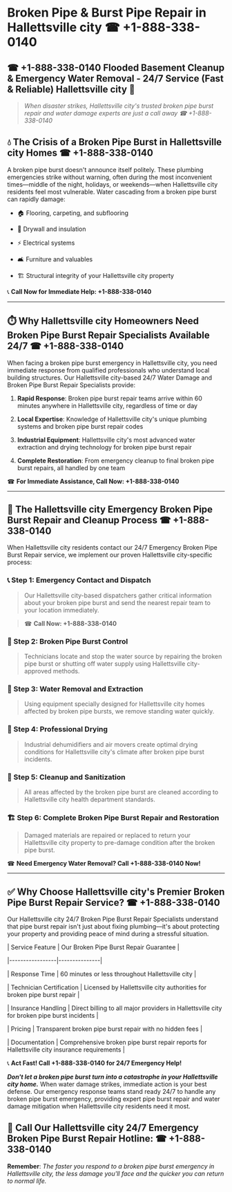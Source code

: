 # Broken Pipe & Burst Pipe Repair in Hallettsville city ☎ +1-888-338-0140  
## ☎ +1-888-338-0140 Flooded Basement Cleanup & Emergency Water Removal - 24/7 Service (Fast & Reliable) Hallettsville city 🚨  

> *When disaster strikes, Hallettsville city's trusted broken pipe burst repair and water damage experts are just a call away ☎ +1-888-338-0140*  

## 💧 The Crisis of a Broken Pipe Burst in Hallettsville city Homes ☎ +1-888-338-0140  

A broken pipe burst doesn't announce itself politely. These plumbing emergencies strike without warning, often during the most inconvenient times—middle of the night, holidays, or weekends—when Hallettsville city residents feel most vulnerable. Water cascading from a broken pipe burst can rapidly damage:  

* 🏠 Flooring, carpeting, and subflooring  
* 🧱 Drywall and insulation  
* ⚡ Electrical systems  
* 🛋️ Furniture and valuables  
* 🏗️ Structural integrity of your Hallettsville city property  

📞 **Call Now for Immediate Help: +1-888-338-0140**  

---  

## ⏱️ Why Hallettsville city Homeowners Need Broken Pipe Burst Repair Specialists Available 24/7 ☎ +1-888-338-0140  

When facing a broken pipe burst emergency in Hallettsville city, you need immediate response from qualified professionals who understand local building structures. Our Hallettsville city-based 24/7 Water Damage and Broken Pipe Burst Repair Specialists provide:  

1. **Rapid Response**: Broken pipe burst repair teams arrive within 60 minutes anywhere in Hallettsville city, regardless of time or day  
2. **Local Expertise**: Knowledge of Hallettsville city's unique plumbing systems and broken pipe burst repair codes  
3. **Industrial Equipment**: Hallettsville city's most advanced water extraction and drying technology for broken pipe burst repair  
4. **Complete Restoration**: From emergency cleanup to final broken pipe burst repairs, all handled by one team  

☎ **For Immediate Assistance, Call Now: +1-888-338-0140**  

---  

## 🔧 The Hallettsville city Emergency Broken Pipe Burst Repair and Cleanup Process ☎ +1-888-338-0140  

When Hallettsville city residents contact our 24/7 Emergency Broken Pipe Burst Repair service, we implement our proven Hallettsville city-specific process:  

### 📞 Step 1: Emergency Contact and Dispatch  
> Our Hallettsville city-based dispatchers gather critical information about your broken pipe burst and send the nearest repair team to your location immediately.  
> ☎ **Call Now: +1-888-338-0140**  

### 🚿 Step 2: Broken Pipe Burst Control  
> Technicians locate and stop the water source by repairing the broken pipe burst or shutting off water supply using Hallettsville city-approved methods.  

### 🌊 Step 3: Water Removal and Extraction  
> Using equipment specially designed for Hallettsville city homes affected by broken pipe bursts, we remove standing water quickly.  

### 💨 Step 4: Professional Drying  
> Industrial dehumidifiers and air movers create optimal drying conditions for Hallettsville city's climate after broken pipe burst incidents.  

### 🧼 Step 5: Cleanup and Sanitization  
> All areas affected by the broken pipe burst are cleaned according to Hallettsville city health department standards.  

### 🏗️ Step 6: Complete Broken Pipe Burst Repair and Restoration  
> Damaged materials are repaired or replaced to return your Hallettsville city property to pre-damage condition after the broken pipe burst.  

☎ **Need Emergency Water Removal? Call +1-888-338-0140 Now!**  

---  

## ✅ Why Choose Hallettsville city's Premier Broken Pipe Burst Repair Service? ☎ +1-888-338-0140  

Our Hallettsville city 24/7 Broken Pipe Burst Repair Specialists understand that pipe burst repair isn't just about fixing plumbing—it's about protecting your property and providing peace of mind during a stressful situation.  

| Service Feature | Our Broken Pipe Burst Repair Guarantee |  
|-----------------|---------------|  
| Response Time | 60 minutes or less throughout Hallettsville city |  
| Technician Certification | Licensed by Hallettsville city authorities for broken pipe burst repair |  
| Insurance Handling | Direct billing to all major providers in Hallettsville city for broken pipe burst incidents |  
| Pricing | Transparent broken pipe burst repair with no hidden fees |  
| Documentation | Comprehensive broken pipe burst repair reports for Hallettsville city insurance requirements |  

📞 **Act Fast! Call +1-888-338-0140 for 24/7 Emergency Help!**  

***Don't let a broken pipe burst turn into a catastrophe in your Hallettsville city home.*** When water damage strikes, immediate action is your best defense. Our emergency response teams stand ready 24/7 to handle any broken pipe burst emergency, providing expert pipe burst repair and water damage mitigation when Hallettsville city residents need it most.  

## 📱 Call Our Hallettsville city 24/7 Emergency Broken Pipe Burst Repair Hotline: ☎ +1-888-338-0140  

**Remember**: *The faster you respond to a broken pipe burst emergency in Hallettsville city, the less damage you'll face and the quicker you can return to normal life.*